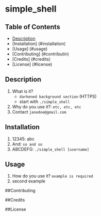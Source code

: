 # simple_shell

## Table of Contents
* [Description](#description)
* [Installation] (#installation)
* [Usage] (#usage)
* [Contributing] (#contributin)
* [Credits] (#credits)
* [License] (#license)

## Description
1. What is it?
   - `darkened background section` (HTTPS)
   -  start with `./simple_shell`
2. Why do you use it?: `etc, etc, etc`
3. Contact `janedoe@gmail.com`

## Installation
1. 12345: abc
2. And: `so and so`
3. ABCDEFG: `./simple_shell [username]`

## Usage
1. How do you use it?  `example is required`
2. second example

##Contributing

##Credits

##License
